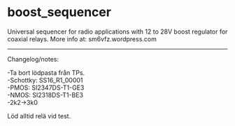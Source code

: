 # boost_sequencer
Universal sequencer for radio applications with 12 to 28V boost regulator for coaxial relays. More info at: sm6vfz.wordpress.com

---
Changelog/notes:

-Ta bort lödpasta från TPs.\
-Schottky: SS16_R1_00001\
-PMOS: SI2347DS-T1-GE3\
-NMOS: SI2318DS-T1-BE3\
-2k2->3k0

Löd alltid relä vid test.
